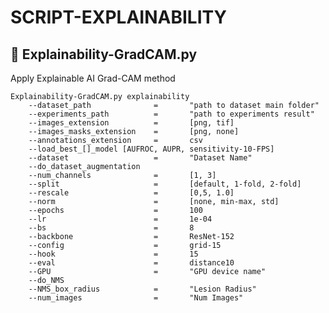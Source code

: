 # SCRIPT-EXPLAINABILITY

## 🔦 Explainability-GradCAM.py

Apply Explainable AI Grad-CAM method

    Explainability-GradCAM.py explainability
        --dataset_path              =       "path to dataset main folder"
        --experiments_path          =       "path to experiments result"
        --images_extension          =       [png, tif]
        --images_masks_extension    =       [png, none]
        --annotations_extension     =       csv
        --load_best_[]_model [AUFROC, AUPR, sensitivity-10-FPS] 
        --dataset                   =       "Dataset Name"
        --do_dataset_augmentation
        --num_channels              =       [1, 3]
        --split                     =       [default, 1-fold, 2-fold]
        --rescale                   =       [0,5, 1.0]
        --norm                      =       [none, min-max, std] 
        --epochs                    =       100
        --lr                        =       1e-04
        --bs                        =       8
        --backbone                  =       ResNet-152
        --config                    =       grid-15
        --hook                      =       15
        --eval                      =       distance10
        --GPU                       =       "GPU device name"
        --do_NMS                    
        --NMS_box_radius            =       "Lesion Radius"
        --num_images                =       "Num Images"
